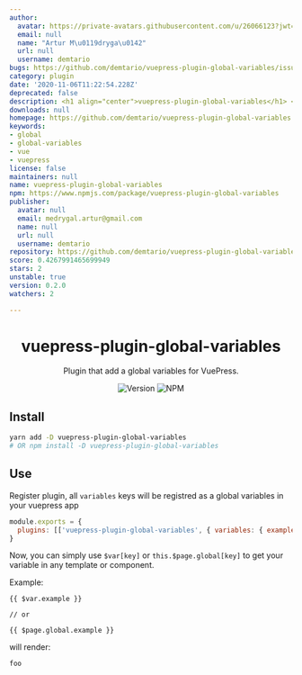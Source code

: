 ```yaml
---
author:
  avatar: https://private-avatars.githubusercontent.com/u/26066123?jwt=eyJhbGciOiJIUzI1NiIsInR5cCI6IkpXVCJ9.eyJpc3MiOiJnaXRodWIuY29tIiwiYXVkIjoicmF3LmdpdGh1YnVzZXJjb250ZW50LmNvbSIsImtleSI6ImtleTEiLCJleHAiOjE3MzQ2NzIwMDAsIm5iZiI6MTczNDY3MDgwMCwicGF0aCI6Ii91LzI2MDY2MTIzIn0.zHorS9kqc3boNEaa4aPyXhkzBSqiRMsan1dWF4FBfWA&v=4
  email: null
  name: "Artur M\u0119dryga\u0142"
  url: null
  username: demtario
bugs: https://github.com/demtario/vuepress-plugin-global-variables/issues
category: plugin
date: '2020-11-06T11:22:54.228Z'
deprecated: false
description: <h1 align="center">vuepress-plugin-global-variables</h1> <div align="center">
downloads: null
homepage: https://github.com/demtario/vuepress-plugin-global-variables
keywords:
- global
- global-variables
- vue
- vuepress
license: false
maintainers: null
name: vuepress-plugin-global-variables
npm: https://www.npmjs.com/package/vuepress-plugin-global-variables
publisher:
  avatar: null
  email: medrygal.artur@gmail.com
  name: null
  url: null
  username: demtario
repository: https://github.com/demtario/vuepress-plugin-global-variables
score: 0.4267991465699949
stars: 2
unstable: true
version: 0.2.0
watchers: 2

---
```


<h1 align="center">vuepress-plugin-global-variables</h1>
<div align="center">

Plugin that add a global variables for VuePress.

![Version](https://img.shields.io/github/package-json/v/demtario/vuepress-plugin-global-variables?style=flat-square)
![NPM](https://img.shields.io/npm/l/vuepress-plugin-global-variables?style=flat-square)

</div>

## Install

```sh
yarn add -D vuepress-plugin-global-variables
# OR npm install -D vuepress-plugin-global-variables
```

## Use

Register plugin, all `variables` keys will be registred as a global variables in your vuepress app

```js
module.exports = {
  plugins: [['vuepress-plugin-global-variables', { variables: { example: 'foo' } }]],
}
```

Now, you can simply use `$var[key]` or `this.$page.global[key]` to get your variable in any template or component.

Example:

```vue
{{ $var.example }}

// or

{{ $page.global.example }}
```

will render:

```md
foo
```
